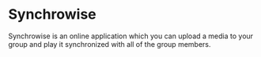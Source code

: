 # Synchrowise

Synchrowise is an online application which you can upload a media to your group and play it synchronized with all of the group members.